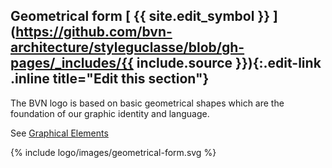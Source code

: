 ## Geometrical form [ {{ site.edit_symbol }} ](https://github.com/bvn-architecture/styleguclasse/blob/gh-pages/_includes/{{ include.source }}){:.edit-link .inline title="Edit this section"}

<div class="style-guide-block-text" markdown="1">
The BVN logo is based on basic geometrical shapes which are the foundation of our graphic identity and language.

See [Graphical Elements]( ../Graphic-Elements/index.html )
</div>

<div class="style-guide-block-image" markdown="1">
{% include logo/images/geometrical-form.svg %}
</div>

